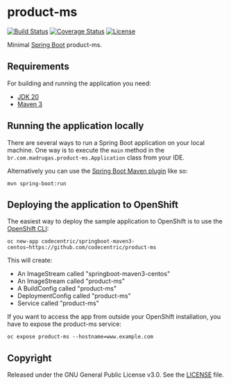 # product-ms

[![Build Status](https://travis-ci.org/codecentric/product-ms.svg?branch=master)](https://travis-ci.org/codecentric/product-ms)
[![Coverage Status](https://coveralls.io/repos/github/codecentric/product-ms/badge.svg?branch=master)](https://coveralls.io/github/codecentric/product-ms?branch=master)
[![License](http://img.shields.io/:license-apache-blue.svg)](http://www.apache.org/licenses/LICENSE-2.0.html)

Minimal [Spring Boot](http://projects.spring.io/spring-boot/) product-ms.

## Requirements

For building and running the application you need:

- [JDK 20](https://www.oracle.com/java/technologies/javase/jdk20-archive-downloads.html)
- [Maven 3](https://maven.apache.org)

## Running the application locally

There are several ways to run a Spring Boot application on your local machine. One way is to execute the `main` method in the `br.com.madrugas.product-ms.Application` class from your IDE.

Alternatively you can use the [Spring Boot Maven plugin](https://docs.spring.io/spring-boot/docs/current/reference/html/build-tool-plugins-maven-plugin.html) like so:

```shell
mvn spring-boot:run
```

## Deploying the application to OpenShift

The easiest way to deploy the sample application to OpenShift is to use the [OpenShift CLI](https://docs.openshift.org/latest/cli_reference/index.html):

```shell
oc new-app codecentric/springboot-maven3-centos~https://github.com/codecentric/product-ms
```

This will create:

* An ImageStream called "springboot-maven3-centos"
* An ImageStream called "product-ms"
* A BuildConfig called "product-ms"
* DeploymentConfig called "product-ms"
* Service called "product-ms"

If you want to access the app from outside your OpenShift installation, you have to expose the product-ms service:

```shell
oc expose product-ms --hostname=www.example.com
```

## Copyright

Released under the GNU General Public License v3.0. See the [LICENSE](https://github.com/kutpenco/product-ms/blob/main/LICENSE) file.
